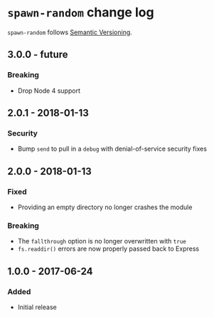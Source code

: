 # `spawn-random` change log

`spawn-random` follows [Semantic Versioning][1].

## 3.0.0 - future

### Breaking

* Drop Node 4 support

## 2.0.1 - 2018-01-13

### Security

* Bump `send` to pull in a `debug` with denial-of-service security fixes

## 2.0.0 - 2018-01-13

### Fixed

* Providing an empty directory no longer crashes the module

### Breaking

* The `fallthrough` option is no longer overwritten with `true`
* `fs.readdir()` errors are now properly passed back to Express

## 1.0.0 - 2017-06-24

### Added

* Initial release

 [1]: http://semver.org/
